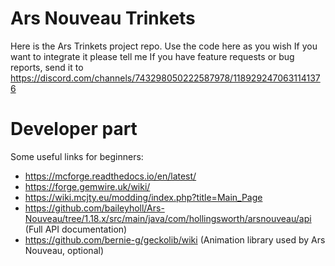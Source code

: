 # Ars Nouveau Trinkets
Here is the Ars Trinkets project repo.
Use the code here as you wish
If you want to integrate it please tell me
If you have feature requests or bug reports, send it to https://discord.com/channels/743298050222587978/1189292470631141376

# Developer part

Some useful links for beginners:
* https://mcforge.readthedocs.io/en/latest/
* https://forge.gemwire.uk/wiki/
* https://wiki.mcjty.eu/modding/index.php?title=Main_Page
* https://github.com/baileyholl/Ars-Nouveau/tree/1.18.x/src/main/java/com/hollingsworth/arsnouveau/api (Full API documentation)
* https://github.com/bernie-g/geckolib/wiki (Animation library used by Ars Nouveau, optional)
